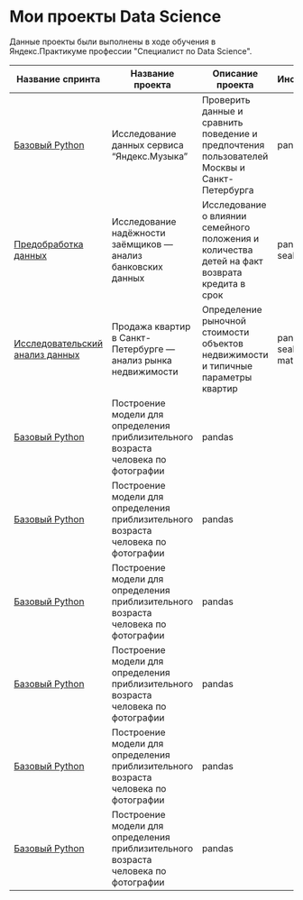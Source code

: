 # Мои проекты Data Science

Данные проекты были выполнены в ходе обучения в Яндекс.Практикуме профессии "Специалист по Data Science".

| Название спринта | Название проекта | Описание проекта | Инструменты | 
|---|---|---|---|
| [Базовый Python](https://github.com/dimakhokhlov/YandexPracticum/blob/191fa051e424b075387daeda61a857b1e7c09509/01.%20%D0%91%D0%B0%D0%B7%D0%BE%D0%B2%D1%8B%D0%B9%20Python/%D0%91%D0%B0%D0%B7%D0%BE%D0%B2%D1%8B%D0%B9%20Python.ipynb) | Исследование данных сервиса “Яндекс.Музыка” | Проверить данные и сравнить поведение и предпочтения пользователей Москвы и Санкт-Петербурга | pandas |
| [Предобработка данных](https://github.com/dimakhokhlov/YandexPracticum/blob/main/02.%20%D0%9F%D1%80%D0%B5%D0%B4%D0%BE%D0%B1%D1%80%D0%B0%D0%B1%D0%BE%D1%82%D0%BA%D0%B0%20%D0%B4%D0%B0%D0%BD%D0%BD%D1%8B%D1%85/%D0%9F%D1%80%D0%B5%D0%B4%D0%BE%D0%B1%D1%80%D0%B0%D0%B1%D0%BE%D1%82%D0%BA%D0%B0%20%D0%B4%D0%B0%D0%BD%D0%BD%D1%8B%D1%85.ipynb) | Исследование надёжности заёмщиков — анализ банковских данных | Исследование о влиянии семейного положения и количества детей на факт возврата кредита в срок |  pandas, seaborn |
| [Исследовательский анализ данных](https://github.com/dimakhokhlov/YandexPracticum/blob/main/03.%20%D0%98%D1%81%D1%81%D0%BB%D0%B5%D0%B4%D0%BE%D0%B2%D0%B0%D1%82%D0%B5%D0%BB%D1%8C%D1%81%D0%BA%D0%B8%D0%B9%20%D0%B0%D0%BD%D0%B0%D0%BB%D0%B8%D0%B7%20%D0%B4%D0%B0%D0%BD%D0%BD%D1%8B%D1%85/%D0%98%D1%81%D1%81%D0%BB%D0%B5%D0%B4%D0%BE%D0%B2%D0%B0%D1%82%D0%B5%D0%BB%D1%8C%D1%81%D0%BA%D0%B8%D0%B9%20%D0%B0%D0%BD%D0%B0%D0%BB%D0%B8%D0%B7%20%D0%B4%D0%B0%D0%BD%D0%BD%D1%8B%D1%85.ipynb) | Продажа квартир в Санкт-Петербурге — анализ рынка недвижимости | Определение рыночной стоимости объектов недвижимости и типичные параметры квартир | pandas, seaborn, matplotlib |
| [Базовый Python](https://github.com/dimakhokhlov/YandexPracticum/blob/191fa051e424b075387daeda61a857b1e7c09509/01.%20%D0%91%D0%B0%D0%B7%D0%BE%D0%B2%D1%8B%D0%B9%20Python/%D0%91%D0%B0%D0%B7%D0%BE%D0%B2%D1%8B%D0%B9%20Python.ipynb) | Построение модели для определения приблизительного возраста человека по фотографии|  pandas |
| [Базовый Python](https://github.com/dimakhokhlov/YandexPracticum/blob/191fa051e424b075387daeda61a857b1e7c09509/01.%20%D0%91%D0%B0%D0%B7%D0%BE%D0%B2%D1%8B%D0%B9%20Python/%D0%91%D0%B0%D0%B7%D0%BE%D0%B2%D1%8B%D0%B9%20Python.ipynb) | Построение модели для определения приблизительного возраста человека по фотографии|  pandas |
| [Базовый Python](https://github.com/dimakhokhlov/YandexPracticum/blob/191fa051e424b075387daeda61a857b1e7c09509/01.%20%D0%91%D0%B0%D0%B7%D0%BE%D0%B2%D1%8B%D0%B9%20Python/%D0%91%D0%B0%D0%B7%D0%BE%D0%B2%D1%8B%D0%B9%20Python.ipynb) | Построение модели для определения приблизительного возраста человека по фотографии|  pandas |
| [Базовый Python](https://github.com/dimakhokhlov/YandexPracticum/blob/191fa051e424b075387daeda61a857b1e7c09509/01.%20%D0%91%D0%B0%D0%B7%D0%BE%D0%B2%D1%8B%D0%B9%20Python/%D0%91%D0%B0%D0%B7%D0%BE%D0%B2%D1%8B%D0%B9%20Python.ipynb) | Построение модели для определения приблизительного возраста человека по фотографии|  pandas |
| [Базовый Python](https://github.com/dimakhokhlov/YandexPracticum/blob/191fa051e424b075387daeda61a857b1e7c09509/01.%20%D0%91%D0%B0%D0%B7%D0%BE%D0%B2%D1%8B%D0%B9%20Python/%D0%91%D0%B0%D0%B7%D0%BE%D0%B2%D1%8B%D0%B9%20Python.ipynb) | Построение модели для определения приблизительного возраста человека по фотографии|  pandas |
| [Базовый Python](https://github.com/dimakhokhlov/YandexPracticum/blob/191fa051e424b075387daeda61a857b1e7c09509/01.%20%D0%91%D0%B0%D0%B7%D0%BE%D0%B2%D1%8B%D0%B9%20Python/%D0%91%D0%B0%D0%B7%D0%BE%D0%B2%D1%8B%D0%B9%20Python.ipynb) | Построение модели для определения приблизительного возраста человека по фотографии|  pandas |